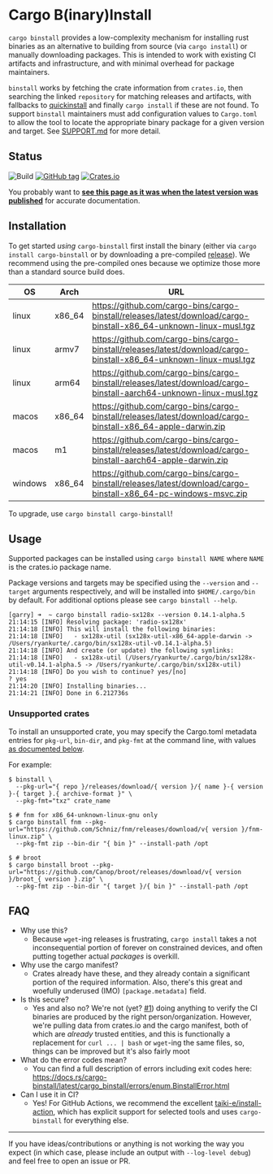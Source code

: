# Cargo B(inary)Install

`cargo binstall` provides a low-complexity mechanism for installing rust binaries as an alternative to building from source (via `cargo install`) or manually downloading packages. This is intended to work with existing CI artifacts and infrastructure, and with minimal overhead for package maintainers.

`binstall` works by fetching the crate information from `crates.io`, then searching the linked `repository` for matching releases and artifacts, with fallbacks to [quickinstall](https://github.com/alsuren/cargo-quickinstall) and finally `cargo install` if these are not found.
To support `binstall` maintainers must add configuration values to `Cargo.toml` to allow the tool to locate the appropriate binary package for a given version and target. See [SUPPORT.md](./SUPPORT.md) for more detail.

## Status

![Build](https://github.com/cargo-bins/cargo-binstall/workflows/Rust/badge.svg)
[![GitHub tag](https://img.shields.io/github/tag/cargo-bins/cargo-binstall.svg)](https://github.com/cargo-bins/cargo-binstall)
[![Crates.io](https://img.shields.io/crates/v/cargo-binstall.svg)](https://crates.io/crates/cargo-binstall)

You probably want to **[see this page as it was when the latest version was published](https://github.com/cargo-bins/cargo-binstall/tree/v0.13.1#readme)** for accurate documentation.

## Installation

To get started _using_ `cargo-binstall` first install the binary (either via `cargo install cargo-binstall` or by downloading a pre-compiled [release](https://github.com/cargo-bins/cargo-binstall/releases)). We recommend using the pre-compiled ones because we optimize those more than a standard source build does.

| OS      | Arch    | URL                                                          |
| ------- | ------- | ------------------------------------------------------------ |
| linux   | x86\_64 | https://github.com/cargo-bins/cargo-binstall/releases/latest/download/cargo-binstall-x86_64-unknown-linux-musl.tgz |
| linux   | armv7   | https://github.com/cargo-bins/cargo-binstall/releases/latest/download/cargo-binstall-x86_64-unknown-linux-musl.tgz |
| linux   | arm64   | https://github.com/cargo-bins/cargo-binstall/releases/latest/download/cargo-binstall-aarch64-unknown-linux-musl.tgz |
| macos   | x86\_64 | https://github.com/cargo-bins/cargo-binstall/releases/latest/download/cargo-binstall-x86_64-apple-darwin.zip |
| macos   | m1      | https://github.com/cargo-bins/cargo-binstall/releases/latest/download/cargo-binstall-aarch64-apple-darwin.zip |
| windows | x86\_64 | https://github.com/cargo-bins/cargo-binstall/releases/latest/download/cargo-binstall-x86_64-pc-windows-msvc.zip |

To upgrade, use `cargo binstall cargo-binstall`!

## Usage

Supported packages can be installed using `cargo binstall NAME` where `NAME` is the crates.io package name.

Package versions and targets may be specified using the `--version` and `--target` arguments respectively, and will be installed into `$HOME/.cargo/bin` by default. For additional options please see `cargo binstall --help`.

```
[garry] ➜  ~ cargo binstall radio-sx128x --version 0.14.1-alpha.5
21:14:15 [INFO] Resolving package: 'radio-sx128x'
21:14:18 [INFO] This will install the following binaries:
21:14:18 [INFO]   - sx128x-util (sx128x-util-x86_64-apple-darwin -> /Users/ryankurte/.cargo/bin/sx128x-util-v0.14.1-alpha.5)
21:14:18 [INFO] And create (or update) the following symlinks:
21:14:18 [INFO]   - sx128x-util (/Users/ryankurte/.cargo/bin/sx128x-util-v0.14.1-alpha.5 -> /Users/ryankurte/.cargo/bin/sx128x-util)
21:14:18 [INFO] Do you wish to continue? yes/[no]
? yes
21:14:20 [INFO] Installing binaries...
21:14:21 [INFO] Done in 6.212736s
```

### Unsupported crates

To install an unsupported crate, you may specify the Cargo.toml metadata entries for `pkg-url`, `bin-dir`, and `pkg-fmt` at the command line, with values [as documented below](#supporting-binary-installation).

For example:
```shell
$ binstall \
  --pkg-url="{ repo }/releases/download/{ version }/{ name }-{ version }-{ target }.{ archive-format }" \
  --pkg-fmt="txz" crate_name

$ # fnm for x86_64-unknown-linux-gnu only
$ cargo binstall fnm --pkg-url="https://github.com/Schniz/fnm/releases/download/v{ version }/fnm-linux.zip" \
  --pkg-fmt zip --bin-dir "{ bin }" --install-path /opt

$ # broot
$ cargo binstall broot --pkg-url="https://github.com/Canop/broot/releases/download/v{ version }/broot_{ version }.zip" \
  --pkg-fmt zip --bin-dir "{ target }/{ bin }" --install-path /opt
```

## FAQ

- Why use this?
  - Because `wget`-ing releases is frustrating, `cargo install` takes a not inconsequential portion of forever on constrained devices,
    and often putting together actual _packages_ is overkill.
- Why use the cargo manifest?
  - Crates already have these, and they already contain a significant portion of the required information.
    Also, there's this great and woefully underused (IMO) `[package.metadata]` field.
- Is this secure?
  - Yes and also no? We're not (yet? [#1](https://github.com/cargo-bins/cargo-binstall/issues/1)) doing anything to verify the CI binaries are produced by the right person/organization.
    However, we're pulling data from crates.io and the cargo manifest, both of which are _already_ trusted entities, and this is
    functionally a replacement for `curl ... | bash` or `wget`-ing the same files, so, things can be improved but it's also fairly moot
- What do the error codes mean?
  - You can find a full description of errors including exit codes here: <https://docs.rs/cargo-binstall/latest/cargo_binstall/errors/enum.BinstallError.html>
- Can I use it in CI?
  - Yes! For GitHub Actions, we recommend the excellent [taiki-e/install-action](https://github.com/marketplace/actions/install-development-tools), which has explicit support for selected tools and uses `cargo-binstall` for everything else.

---

If you have ideas/contributions or anything is not working the way you expect (in which case, please include an output with `--log-level debug`) and feel free to open an issue or PR.
